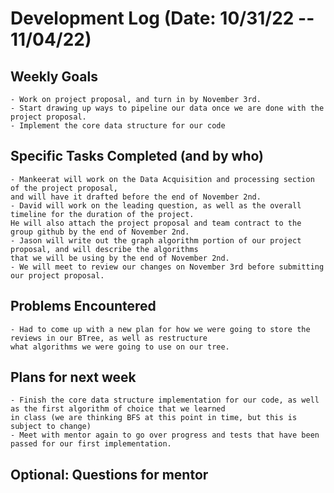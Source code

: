 # Development Log (Date: 10/31/22 -- 11/04/22)

## Weekly Goals
    - Work on project proposal, and turn in by November 3rd. 
    - Start drawing up ways to pipeline our data once we are done with the project proposal. 
    - Implement the core data structure for our code 

## Specific Tasks Completed (and by who)
    - Mankeerat will work on the Data Acquisition and processing section of the project proposal, 
    and will have it drafted before the end of November 2nd. 
    - David will work on the leading question, as well as the overall timeline for the duration of the project. 
    He will also attach the project proposal and team contract to the group github by the end of November 2nd. 
    - Jason will write out the graph algorithm portion of our project proposal, and will describe the algorithms 
    that we will be using by the end of November 2nd. 
    - We will meet to review our changes on November 3rd before submitting our project proposal. 

## Problems Encountered 
    - Had to come up with a new plan for how we were going to store the reviews in our BTree, as well as restructure 
    what algorithms we were going to use on our tree. 

## Plans for next week
    - Finish the core data structure implementation for our code, as well as the first algorithm of choice that we learned 
    in class (we are thinking BFS at this point in time, but this is subject to change)
    - Meet with mentor again to go over progress and tests that have been passed for our first implementation. 

## Optional: Questions for mentor